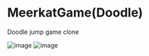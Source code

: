 # MeerkatGame(Doodle)
Doodle jump game clone 

![image](https://user-images.githubusercontent.com/120040157/230185987-db630c52-6b5e-4ede-a353-e18e7e544315.png)
![image](https://user-images.githubusercontent.com/120040157/230186438-9dde4c2b-74f1-41a6-bb9b-c54ab522ea05.png)
